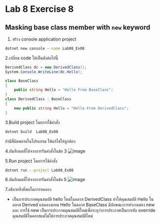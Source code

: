 # Lab 8 Exercise 8

## Masking base class member with `new` keyword

1. สร้าง console application project

```cmd
dotnet new console --name Lab08_Ex08
```

2.เปลี่ยน code ให้เป็นดังต่อไปนี้

```cs
DerivedClass dc = new DerivedClass();
System.Console.WriteLine(dc.Hello);

class BaseClass
{
    public string Hello = "Hello From BaseClass";
}
class DerivedClass : BaseClass
{
    new public string Hello = "Hello From DerivedClass";
}
```

3.Build project โดยการใช้คำสั่ง

```cmd
dotnet build  Lab08_Ex08
```

ถ้ามีที่ผิดพลาดในโปรแกรม ให้แก้ไขให้ถูกต้อง

4.บันทึกผลที่ได้จากการรันคำสั่งในข้อ 3
![image](https://github.com/65030121natthamon/03376836-OOP-2566-Lab-08/assets/144195611/39a02b6d-66e4-48b3-b869-769cf67766fb)

5.Run project โดยการใช้คำสั่ง

```cmd
dotnet run --project Lab08_Ex08
```

6.บันทึกผลที่ได้จากการรันคำสั่งในข้อ 5
![image](https://github.com/65030121natthamon/03376836-OOP-2566-Lab-08/assets/144195611/dbc42c95-99d3-4e56-a463-89cff9822485)

7.อธิบายสิ่งที่พบในการทดลอง
- เป็นการประกาศคุณสมบัติ hello ใหม่ในคลาส DerivedClass ทำให้คุณสมบัติ Hello ในคลาส Derived แสดลงงแทน Hello ในคลาส BaseClass มีลักษณะการทำงานของ new และ การใช้ new เป็นการประกาศคุณสมบัติใหม่เพื่อระบุว่าการประกาศเป็นการทับ override คุณสมบัติในคลาสแม่ไม่ใช่การประกาศคุณสมบัติใหม่
